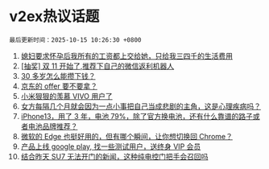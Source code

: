 # v2ex热议话题

`最后更新时间：2025-10-15 10:26:30 +0800`

1. [媳妇要求怀孕后我所有的工资都上交给她，只给我三四千的生活费用](https://www.v2ex.com/t/1165056)
1. [[抽奖] 双 11 开始了,推荐下自己的微信返利机器人](https://www.v2ex.com/t/1165099)
1. [30 多岁怎么能攒下钱？](https://www.v2ex.com/t/1165096)
1. [京东的 offer 要不要拿？](https://www.v2ex.com/t/1165131)
1. [小米狠狠的羡慕 VIVO 用户了](https://www.v2ex.com/t/1165207)
1. [女方每隔几个月就会因为一点小事把自己当成悲剧的主角，这是心理疾病吗？](https://www.v2ex.com/t/1165061)
1. [iPhone13，用了 3 年，电池 79%，除了官方换电池，还有什么靠谱的路子或者电池品牌推荐？](https://www.v2ex.com/t/1165157)
1. [微软的 Edge 也挺好用的，但有哪个瞬间，让你想切换回 Chrome？](https://www.v2ex.com/t/1165132)
1. [产品上线 google play, 找一些测试用户，送终身 VIP 会员](https://www.v2ex.com/t/1165082)
1. [结合昨天 SU7 无法开门的新闻，这种纯电控门把手会召回吗](https://www.v2ex.com/t/1165156)

